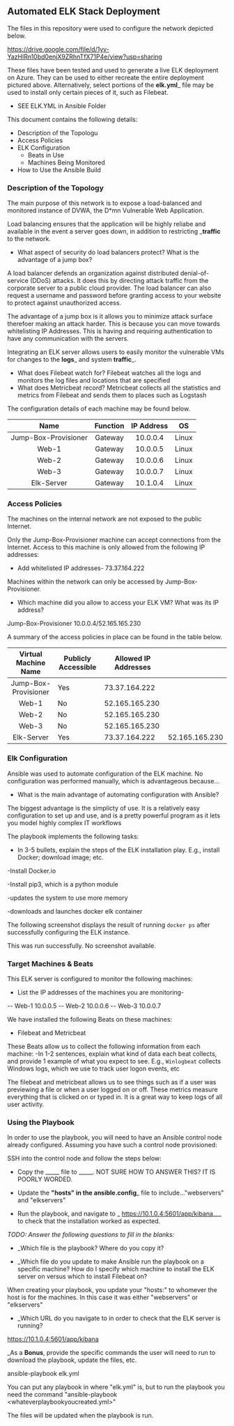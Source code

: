## Automated ELK Stack Deployment

The files in this repository were used to configure the network depicted below.

https://drive.google.com/file/d/1yv-YazHlRn10bd0enjX9ZRhnTfX71P4e/view?usp=sharing

These files have been tested and used to generate a live ELK deployment on Azure. They can be used to either recreate the entire deployment pictured above. Alternatively, select portions of the __elk.yml___ file may be used to install only certain pieces of it, such as Filebeat.

  - SEE ELK.YML in Ansible Folder

This document contains the following details:
- Description of the Topologu
- Access Policies
- ELK Configuration
  - Beats in Use
  - Machines Being Monitored
- How to Use the Ansible Build


### Description of the Topology

The main purpose of this network is to expose a load-balanced and monitored instance of DVWA, the D*mn Vulnerable Web Application.

Load balancing ensures that the application will be highly reliabe and available in the event a server goes down, in addition to restricting ___traffic__ to the network.
-  What aspect of security do load balancers protect? What is the advantage of a jump box?

A load balancer defends an organization against distributed denial-of-service (DDoS) attacks. It does this by directing attack traffic from the corporate server to a public cloud provider. The load balancer can also request a username and password before granting access to your website to protect against unauthorized access.

The advantage of a jump box is it allows you to minimize attack surface therefoer making an attack harder. This is because you can move towards whitelisting IP Addresses. This is having and requiring authentication to have any communication with the servers.

Integrating an ELK server allows users to easily monitor the vulnerable VMs for changes to the __logs___ and system __traffic___.

-  What does Filebeat watch for?  Filebeat watches all the logs and monitors the log files and locations that are specified
-  What does Metricbeat record?  Metricbeat collects all the statistics and metrics from Filebeat and sends them to places such as Logstash

The configuration details of each machine may be found below.


|         Name         | Function | IP Address |   OS  |
|:--------------------:|:--------:|:----------:|:-----:|
| Jump-Box-Provisioner | Gateway  | 10.0.0.4   | Linux |
| Web-1                | Gateway  | 10.0.0.5   | Linux |
| Web-2                | Gateway  | 10.0.0.6   | Linux |
| Web-3                | Gateway  | 10.0.0.7   | Linux |
| Elk-Server           | Gateway  | 10.1.0.4   | Linux |


### Access Policies

The machines on the internal network are not exposed to the public Internet. 

Only the Jump-Box-Provisioner machine can accept connections from the Internet. Access to this machine is only allowed from the following IP addresses:

- Add whitelisted IP addresses-  73.37.164.222

Machines within the network can only be accessed by Jump-Box-Provisioner.

- Which machine did you allow to access your ELK VM? What was its IP address?

Jump-Box-Provisioner    10.0.0.4/52.165.165.230
 

A summary of the access policies in place can be found in the table below.

|  Virtual Machine Name | Publicly Accessible | Allowed IP Addresses         |   |
|:---------------------:|---------------------|------------------------------|---|
| Jump-Box-Provisioner  |         Yes         | 73.37.164.222                |   |
| Web-1                 |          No         | 52.165.165.230               |   |
| Web-2                 |          No         | 52.165.165.230               |   |
| Web-3                 |          No         | 52.165.165.230               |   |
| Elk-Server            |         Yes         | 73.37.164.222 |52.165.165.230|   |

### Elk Configuration

Ansible was used to automate configuration of the ELK machine. No configuration was performed manually, which is advantageous because...
-  What is the main advantage of automating configuration with Ansible?

The biggest advantage is the simplicty of use.  It is a relatively easy configuration to set up and use, and is a pretty powerful program as it lets you model highly complex IT workflows

The playbook implements the following tasks:
- In 3-5 bullets, explain the steps of the ELK installation play. E.g., install Docker; download image; etc.

-Install Docker.io

-Install pip3, which is a python module

-updates the system to use more memory

-downloads and launches docker elk container

The following screenshot displays the result of running `docker ps` after successfully configuring the ELK instance.

This was run successfully.  No screenshot available.

### Target Machines & Beats
This ELK server is configured to monitor the following machines:
- List the IP addresses of the machines you are monitoring- 

-- Web-1  10.0.0.5
-- Web-2  10.0.0.6
-- Web-3  10.0.0.7

We have installed the following Beats on these machines:

- Filebeat and Metricbeat
 
These Beats allow us to collect the following information from each machine:
-In 1-2 sentences, explain what kind of data each beat collects, and provide 1 example of what you expect to see. E.g., `Winlogbeat` collects Windows logs, which we use to track user logon events, etc

The filebeat and metricbeat allows us to see things such as if a user was previewing a file or when a user logged on or off.  These metrics measure everything that is clicked on or typed in.  It is a great way to keep logs of all user activity.

### Using the Playbook
In order to use the playbook, you will need to have an Ansible control node already configured. Assuming you have such a control node provisioned: 

SSH into the control node and follow the steps below:
- Copy the _____ file to _____.  NOT SURE HOW TO ANSWER THIS?  IT IS POORLY WORDED.

- Update the __"hosts" in the ansible.config___ file to include..."webservers" and "elkservers"

- Run the playbook, and navigate to _ https://10.1.0.4:5601/app/kibana___ to check that the installation worked as expected.

_TODO: Answer the following questions to fill in the blanks:_
- _Which file is the playbook? Where do you copy it?

- _Which file do you update to make Ansible run the playbook on a specific machine? How do I specify which machine to install the ELK server on versus which to install Filebeat on?  

When creating your playbook, you update your "hosts:" to whomever the host is for the machines.  In this case it was either "webservers" or "elkservers"

- _Which URL do you navigate to in order to check that the ELK server is running?

https://10.1.0.4:5601/app/kibana

_As a **Bonus**, provide the specific commands the user will need to run to download the playbook, update the files, etc.

ansible-playbook elk.yml

You can put any playbook in where "elk.yml" is, but to run the playbook you need the command "ansible-playbook <whateverplaybookyoucreated.yml>"

The files will be updated when the playbook is run.
